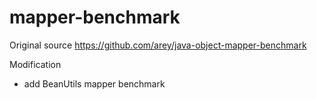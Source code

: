 # mapper-benchmark

Original source
https://github.com/arey/java-object-mapper-benchmark

Modification
* add BeanUtils mapper benchmark
